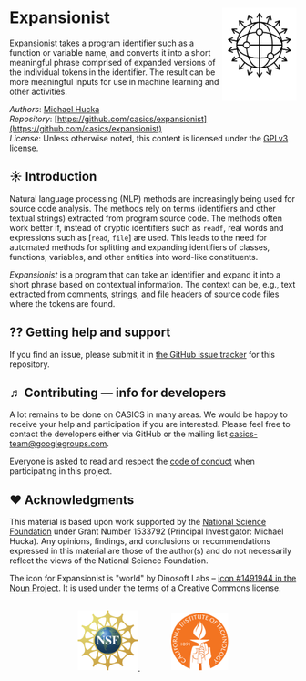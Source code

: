 Expansionist<img width="130px" align="right" src=".graphics/noun_1491944_cc.svg">
============

Expansionist takes a program identifier such as a function or variable name, and converts it into a short meaningful phrase comprised of expanded versions of the individual tokens in the identifier.  The result can be more meaningful inputs for use in machine learning and other activities.

*Authors*:      [Michael Hucka](http://github.com/mhucka)<br>
*Repository*:   [https://github.com/casics/expansionist](https://github.com/casics/expansionist)<br>
*License*:      Unless otherwise noted, this content is licensed under the [GPLv3](https://www.gnu.org/licenses/gpl-3.0.en.html) license.

☀ Introduction
-----------------------------

Natural language processing (NLP) methods are increasingly being used for source code analysis.  The methods rely on terms (identifiers and other textual strings) extracted from program source code.  The methods often work better if, instead of cryptic identifiers such as `readf`, real words and expressions such as [`read`, `file`] are used. This leads to the need for automated methods for splitting and expanding identifiers of classes, functions, variables, and other entities into word-like constituents.

_Expansionist_ is a program that can take an identifier and expand it into a short phrase based on contextual information.  The context can be, e.g., text extracted from comments, strings, and file headers of source code files where the tokens are found.

⁇ Getting help and support
--------------------------

If you find an issue, please submit it in [the GitHub issue tracker](https://github.com/casics/expansionist/issues) for this repository.

♬ Contributing &mdash; info for developers
------------------------------------------

A lot remains to be done on CASICS in many areas.  We would be happy to receive your help and participation if you are interested.  Please feel free to contact the developers either via GitHub or the mailing list [casics-team@googlegroups.com](casics-team@googlegroups.com).

Everyone is asked to read and respect the [code of conduct](CONDUCT.md) when participating in this project.

❤️ Acknowledgments
------------------

This material is based upon work supported by the [National Science Foundation](https://nsf.gov) under Grant Number 1533792 (Principal Investigator: Michael Hucka).  Any opinions, findings, and conclusions or recommendations expressed in this material are those of the author(s) and do not necessarily reflect the views of the National Science Foundation.

The icon for Expansionist is "world" by Dinosoft Labs &ndash; [icon #1491944 in the Noun Project](https://thenounproject.com/search/?q=api&i=1491944).  It is used under the terms of a Creative Commons license.

<br>
<div align="center">
  <a href="https://www.nsf.gov">
    <img width="105" height="105" src=".graphics/NSF.svg">
  </a>
  &nbsp;&nbsp;&nbsp;&nbsp;&nbsp;&nbsp;
  &nbsp;&nbsp;&nbsp;&nbsp;&nbsp;&nbsp;
  <a href="https://www.caltech.edu">
    <img width="100" height="100" src=".graphics/caltech-round.svg">
  </a>
</div>

